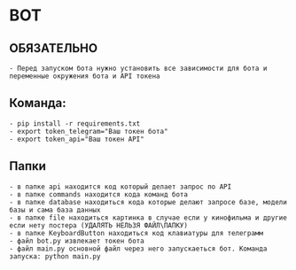 # BOT



## ОБЯЗАТЕЛЬНО

    - Перед запуском бота нужно установить все зависимости для бота и переменные окружения бота и API токена

##  Команда: 
    
    - pip install -r requirements.txt
    - export token_telegram="Ваш токен бота"    
    - export token_api="Ваш токен API"    

## Папки

    - в папке api находится код который делает запрос по API
    - в папке commands находится кода команд бота
    - в папке database находиться кода которые делают запросе базе, модели базы и сама база данных
    - в папке file находиться картинка в случае если у кинофильма и другие если нету постера (УДАЛЯТЬ НЕЛЬЗЯ ФАЙЛ\ПАПКУ)
    - в папке KeyboardButton находиться код клавиатуры для телеграмм 
    - файл bot.py извлекает токен бота
    - файл main.py основной файл через него запускаеться бот. Команда запуска: python main.py

